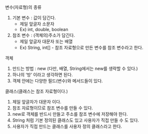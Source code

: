 변수(자료형)의 종류
1. 기본 변수 : 값이 담긴다.
    - 제일 앞글자 소문자
    - Ex) int, double, boolean
2. 참조 변수 : (객체의)주소가 담긴다.
    - 제일 앞글자 대문자 또는 배열
    - Ex) String, int[] - 참조 자료형으로 만든 변수를 참조 변수라고 한다.

객체
1. 만드는 방법 : new (다만, 배열, String에서는 new를 생략할 수 있다.)
2. 하나의 ‘방’ 이라고 생각하면 된다.
3. 객체 안에는 다양한 필드(변수)와 메서드들이 있다.

클래스(클래스는 참조 자료형이다.)
1. 제일 앞글자가 대문자 이다.
2. 참조 자료형이므로 참조 변수를 만들 수 있다.
3. new로 객체를 반드시 만들고 주소를 참조 변수에 저장해야 한다.
4. String 처럼 기본 정의된 클래스도 있고 사용자가 직접 만들 수 도 있다.
5. 사용자가 직접 만드는 클래스를 사용자 정의 클래스라고 한다.

